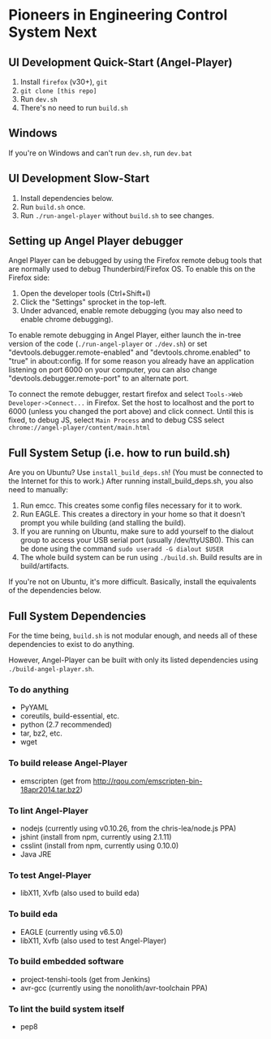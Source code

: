 Pioneers in Engineering Control System Next
===========================================


## UI Development Quick-Start (Angel-Player)
1. Install `firefox` (v30+), `git`
2. `git clone [this repo]`
3. Run `dev.sh`
4. There's no need to run `build.sh`


## Windows
If you're on Windows and can't run `dev.sh`, run `dev.bat`


## UI Development Slow-Start
1. Install dependencies below.
2. Run `build.sh` once.
3. Run `./run-angel-player` without `build.sh` to see changes.


## Setting up Angel Player debugger
Angel Player can be debugged by using the Firefox remote debug tools that are
normally used to debug Thunderbird/Firefox OS. To enable this on the Firefox
side:

1. Open the developer tools (Ctrl+Shift+I)
2. Click the "Settings" sprocket in the top-left.
3. Under advanced, enable remote debugging (you may also need to enable chrome
   debugging).

To enable remote debugging in Angel Player, either launch the in-tree version
of the code (`./run-angel-player` or `./dev.sh`) or set
"devtools.debugger.remote-enabled" and "devtools.chrome.enabled" to "true" in
about:config. If for some reason you already have an application listening on
port 6000 on your computer, you can also change "devtools.debugger.remote-port"
to an alternate port.

To connect the remote debugger, restart firefox and select `Tools->Web
Developer->Connect...` in Firefox. Set the host to localhost and the port to
6000 (unless you changed the port above) and click connect. Until this is
fixed, to debug JS, select `Main Process` and to debug CSS select
`chrome://angel-player/content/main.html`



## Full System Setup (i.e. how to run build.sh)
Are you on Ubuntu? Use `install_build_deps.sh`! (You must be connected to the
Internet for this to work.) After running install_build_deps.sh, you also need
to manually:

1. Run emcc. This creates some config files necessary for it to work.
2. Run EAGLE. This creates a directory in your home so that it doesn't prompt
   you while building (and stalling the build).
3. If you are running on Ubuntu, make sure to add yourself to the dialout group to
   access your USB serial port (usually /dev/ttyUSB0). This can be done using
   the command `sudo useradd -G dialout $USER`
4. The whole build system can be run using `./build.sh`. Build results are in
   build/artifacts.

If you're not on Ubuntu, it's more difficult. Basically, install the
equivalents of the dependencies below.


## Full System Dependencies

For the time being, `build.sh` is not modular enough, and needs all of these
dependencies to exist to do anything.

However, Angel-Player can be built with only its listed dependencies using
`./build-angel-player.sh`.

### To do anything
* PyYAML
* coreutils, build-essential, etc.
* python (2.7 recommended)
* tar, bz2, etc.
* wget

### To build release Angel-Player
* emscripten (get from http://rqou.com/emscripten-bin-18apr2014.tar.bz2)

### To lint Angel-Player
* nodejs (currently using v0.10.26, from the chris-lea/node.js PPA)
* jshint (install from npm, currently using 2.1.11)
* csslint (install from npm, currently using 0.10.0)
* Java JRE

### To test Angel-Player
* libX11, Xvfb (also used to build eda)

### To build eda
* EAGLE (currently using v6.5.0)
* libX11, Xvfb (also used to test Angel-Player)

### To build embedded software
* project-tenshi-tools (get from Jenkins)
* avr-gcc (currently using the nonolith/avr-toolchain PPA)

### To lint the build system itself
* pep8
